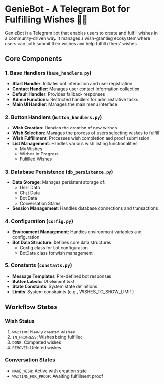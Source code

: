 # GenieBot - A Telegram Bot for Fulfilling Wishes 🧞‍♂️

GenieBot is a Telegram bot that enables users to create and fulfill wishes in a community-driven way. It manages a wish-granting ecosystem where users can both submit their wishes and help fulfill others' wishes.

## Core Components

### 1. Base Handlers (`base_handlers.py`)
- **Start Handler**: Initiates bot interaction and user registration
- **Contact Handler**: Manages user contact information collection
- **Default Handler**: Provides fallback responses
- **Admin Functions**: Restricted handlers for administrative tasks
- **Main UI Handler**: Manages the main menu interface

### 2. Button Handlers (`button_handlers.py`)
- **Wish Creation**: Handles the creation of new wishes
- **Wish Selection**: Manages the process of users selecting wishes to fulfill
- **Wish Fulfillment**: Processes wish completion and proof submission
- **List Management**: Handles various wish listing functionalities
  - My Wishes
  - Wishes in Progress
  - Fulfilled Wishes

### 3. Database Persistence (`db_persistence.py`)
- **Data Storage**: Manages persistent storage of:
  - User Data
  - Chat Data
  - Bot Data
  - Conversation States
- **Session Management**: Handles database connections and transactions

### 4. Configuration (`config.py`)
- **Environment Management**: Handles environment variables and configuration
- **Bot Data Structure**: Defines core data structures
  - Config class for bot configuration
  - BotData class for wish management

### 5. Constants (`constants.py`)
- **Message Templates**: Pre-defined bot responses
- **Button Labels**: UI element text
- **State Constants**: System state definitions
- **Limits**: System constraints (e.g., WISHES_TO_SHOW_LIMIT)

## Workflow States

### Wish Status
1. `WAITING`: Newly created wishes
2. `IN_PROGRESS`: Wishes being fulfilled
3. `DONE`: Completed wishes
4. `REMOVED`: Deleted wishes

### Conversation States
- `MAKE_WISH`: Active wish creation state
- `WAITING_FOR_PROOF`: Awaiting fulfillment proof
